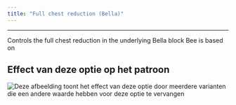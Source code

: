 ```yaml
---
title: "Full chest reduction (Bella)"
---
```


***

Controls the full chest reduction in the underlying Bella block Bee is based on

## Effect van deze optie op het patroon

![Deze afbeelding toont het effect van deze optie door meerdere varianten die een andere waarde hebben voor deze optie te vervangen](bee_fullchesteasereduction_sample.svg "Effect van deze optie op het patroon")
